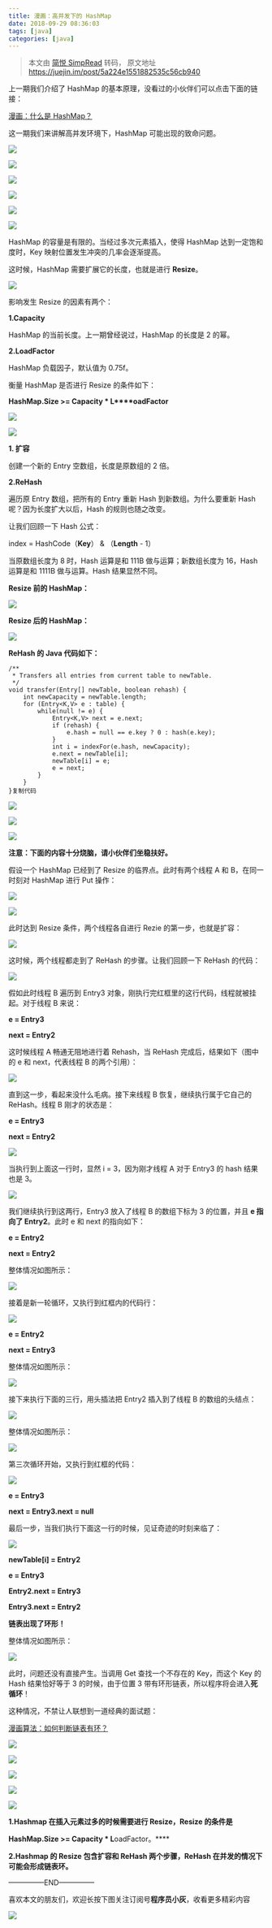 ```yaml
---
title: 漫画：高并发下的 HashMap
date: 2018-09-29 08:36:03
tags: [java]
categories: [java]
---
```


> 本文由 [简悦 SimpRead](http://ksria.com/simpread/) 转码， 原文地址 https://juejin.im/post/5a224e1551882535c56cb940

​上一期我们介绍了 HashMap 的基本原理，没看过的小伙伴们可以点击下面的链接：

[漫画：什么是 HashMap？](https://link.juejin.im?target=http%3A%2F%2Fmp.weixin.qq.com%2Fs%3F__biz%3DMzIxMjE5MTE1Nw%3D%3D%26mid%3D2653191907%26idx%3D1%26sn%3D876860c5a9a6710ead5dd8de37403ffc%26chksm%3D8c990c39bbee852f71c9dfc587fd70d10b0eab1cca17123c0a68bf1e16d46d71717712b91509%26scene%3D21%23wechat_redirect)

这一期我们来讲解高并发环境下，HashMap 可能出现的致命问题。

![](https://user-gold-cdn.xitu.io/2017/12/2/1601601459579b3d?imageView2/0/w/1280/h/960/format/webp/ignore-error/1)

![](https://user-gold-cdn.xitu.io/2017/12/2/1601601458c330f7?imageView2/0/w/1280/h/960/format/webp/ignore-error/1)

![](https://user-gold-cdn.xitu.io/2017/12/2/160160145c8fe4b1?imageView2/0/w/1280/h/960/format/webp/ignore-error/1)

![](https://user-gold-cdn.xitu.io/2017/12/2/160160145caef8e9?imageView2/0/w/1280/h/960/format/webp/ignore-error/1)

![](https://user-gold-cdn.xitu.io/2017/12/2/1601601459e785b8?imageView2/0/w/1280/h/960/format/webp/ignore-error/1)

![](https://user-gold-cdn.xitu.io/2017/12/2/160160145ac301d4?imageView2/0/w/1280/h/960/format/webp/ignore-error/1)

HashMap 的容量是有限的。当经过多次元素插入，使得 HashMap 达到一定饱和度时，Key 映射位置发生冲突的几率会逐渐提高。

这时候，HashMap 需要扩展它的长度，也就是进行 **Resize**。

![](https://user-gold-cdn.xitu.io/2017/12/2/1601601485958801?imageView2/0/w/1280/h/960/format/webp/ignore-error/1)

影响发生 Resize 的因素有两个：

**1.Capacity**

HashMap 的当前长度。上一期曾经说过，HashMap 的长度是 2 的幂。

**2.LoadFactor**

HashMap 负载因子，默认值为 0.75f。

衡量 HashMap 是否进行 Resize 的条件如下：

**HashMap.Size >= Capacity * L****oadFactor**

![](https://user-gold-cdn.xitu.io/2017/12/2/1601601491c9c257?imageView2/0/w/1280/h/960/format/webp/ignore-error/1)

![](https://user-gold-cdn.xitu.io/2017/12/2/1601601482623964?imageView2/0/w/1280/h/960/format/webp/ignore-error/1)

**1\. 扩容**

创建一个新的 Entry 空数组，长度是原数组的 2 倍。

**2.ReHash**

遍历原 Entry 数组，把所有的 Entry 重新 Hash 到新数组。为什么要重新 Hash 呢？因为长度扩大以后，Hash 的规则也随之改变。

让我们回顾一下 Hash 公式：

index = HashCode（**Key**） & （**Length** - 1）

当原数组长度为 8 时，Hash 运算是和 111B 做与运算；新数组长度为 16，Hash 运算是和 1111B 做与运算。Hash 结果显然不同。

**Resize 前的 HashMap：**

![](https://user-gold-cdn.xitu.io/2017/12/2/1601601485a7c79b?imageView2/0/w/1280/h/960/format/webp/ignore-error/1)

**Resize 后的 HashMap：**

![](https://user-gold-cdn.xitu.io/2017/12/2/16016014a7a32213?imageView2/0/w/1280/h/960/format/webp/ignore-error/1)

**ReHash 的 Java 代码如下：**

```
/**
 * Transfers all entries from current table to newTable.
 */
void transfer(Entry[] newTable, boolean rehash) {
    int newCapacity = newTable.length;
    for (Entry<K,V> e : table) {
        while(null != e) {
            Entry<K,V> next = e.next;
            if (rehash) {
                e.hash = null == e.key ? 0 : hash(e.key);
            }
            int i = indexFor(e.hash, newCapacity);
            e.next = newTable[i];
            newTable[i] = e;
            e = next;
        }
    }
}复制代码
```

![](https://user-gold-cdn.xitu.io/2017/12/2/160160148ec57044?imageView2/0/w/1280/h/960/format/webp/ignore-error/1)

![](https://user-gold-cdn.xitu.io/2017/12/2/16016014b98d5cd5?imageView2/0/w/1280/h/960/format/webp/ignore-error/1)

![](https://user-gold-cdn.xitu.io/2017/12/2/16016014bb0049e6?imageView2/0/w/1280/h/960/format/webp/ignore-error/1)

**注意：下面的内容十分烧脑，请小伙伴们坐稳扶好。**

假设一个 HashMap 已经到了 Resize 的临界点。此时有两个线程 A 和 B，在同一时刻对 HashMap 进行 Put 操作：

![](https://user-gold-cdn.xitu.io/2017/12/2/16016014ca234818?imageView2/0/w/1280/h/960/format/webp/ignore-error/1)

![](https://user-gold-cdn.xitu.io/2017/12/2/16016014d4add54e?imageView2/0/w/1280/h/960/format/webp/ignore-error/1)

此时达到 Resize 条件，两个线程各自进行 Rezie 的第一步，也就是扩容：

![](https://user-gold-cdn.xitu.io/2017/12/2/16016014ca3010d9?imageView2/0/w/1280/h/960/format/webp/ignore-error/1)

这时候，两个线程都走到了 ReHash 的步骤。让我们回顾一下 ReHash 的代码：

![](https://user-gold-cdn.xitu.io/2017/12/2/16016014deb9cbf3?imageView2/0/w/1280/h/960/format/webp/ignore-error/1)

假如此时线程 B 遍历到 Entry3 对象，刚执行完红框里的这行代码，线程就被挂起。对于线程 B 来说：

**e = Entry3**

**next = Entry2**

这时候线程 A 畅通无阻地进行着 Rehash，当 ReHash 完成后，结果如下（图中的 e 和 next，代表线程 B 的两个引用）：

![](https://user-gold-cdn.xitu.io/2017/12/2/16016014e3cc413b?imageView2/0/w/1280/h/960/format/webp/ignore-error/1)

直到这一步，看起来没什么毛病。接下来线程 B 恢复，继续执行属于它自己的 ReHash。线程 B 刚才的状态是：

**e = Entry3**

**next = Entry2**

![](https://user-gold-cdn.xitu.io/2017/12/2/16016014e181e658?imageView2/0/w/1280/h/960/format/webp/ignore-error/1)

当执行到上面这一行时，显然 i = 3，因为刚才线程 A 对于 Entry3 的 hash 结果也是 3。

![](https://user-gold-cdn.xitu.io/2017/12/2/16016014f63d6c17?imageView2/0/w/1280/h/960/format/webp/ignore-error/1)

我们继续执行到这两行，Entry3 放入了线程 B 的数组下标为 3 的位置，并且 **e 指向了 Entry2**。此时 e 和 next 的指向如下：

**e = Entry2**

**next = Entry2**

整体情况如图所示：

![](https://user-gold-cdn.xitu.io/2017/12/2/160160150c3e5eda?imageView2/0/w/1280/h/960/format/webp/ignore-error/1)

接着是新一轮循环，又执行到红框内的代码行：

![](https://user-gold-cdn.xitu.io/2017/12/2/16016014deb9cbf3?imageView2/0/w/1280/h/960/format/webp/ignore-error/1)

**e = Entry2**

**next = Entry3**

整体情况如图所示：

![](https://user-gold-cdn.xitu.io/2017/12/2/1601601525e6394c?imageView2/0/w/1280/h/960/format/webp/ignore-error/1)

接下来执行下面的三行，用头插法把 Entry2 插入到了线程 B 的数组的头结点：

![](https://user-gold-cdn.xitu.io/2017/12/2/16016015190ef7d4?imageView2/0/w/1280/h/960/format/webp/ignore-error/1)

整体情况如图所示：

![](https://user-gold-cdn.xitu.io/2017/12/2/160160151adc04a8?imageView2/0/w/1280/h/960/format/webp/ignore-error/1)

第三次循环开始，又执行到红框的代码：

![](https://user-gold-cdn.xitu.io/2017/12/2/16016014deb9cbf3?imageView2/0/w/1280/h/960/format/webp/ignore-error/1)

**e = Entry3**

**next = Entry3.next = null**

最后一步，当我们执行下面这一行的时候，见证奇迹的时刻来临了：

![](https://user-gold-cdn.xitu.io/2017/12/2/160160152263fe5a?imageView2/0/w/1280/h/960/format/webp/ignore-error/1)

**newTable[i] = **Entry2****

**e = Entry3**

******Entry2.next = Entry3******

**Entry3.next = Entry2**

**链表出现了环形！**

整体情况如图所示：

![](https://user-gold-cdn.xitu.io/2017/12/2/160160154abddd92?imageView2/0/w/1280/h/960/format/webp/ignore-error/1)

此时，问题还没有直接产生。当调用 Get 查找一个不存在的 Key，而这个 Key 的 Hash 结果恰好等于 3 的时候，由于位置 3 带有环形链表，所以程序将会进入**死循环**！

这种情况，不禁让人联想到一道经典的面试题：

[漫画算法：如何判断链表有环？](https://link.juejin.im?target=http%3A%2F%2Fmp.weixin.qq.com%2Fs%3F__biz%3DMzIxMjE5MTE1Nw%3D%3D%26mid%3D2653189798%26idx%3D1%26sn%3Dc35c259d0a4a26a2ee6205ad90d0b2e1%26chksm%3D8c99047cbbee8d6a452fbb171133551553a825c83fb8b0cc66210dcda842c61157a07baaeb6b%26scene%3D21%23wechat_redirect)

![](https://user-gold-cdn.xitu.io/2017/12/2/1601601529d9d3e1?imageView2/0/w/1280/h/960/format/webp/ignore-error/1)

![](https://user-gold-cdn.xitu.io/2017/12/2/1601601533b42a3a?imageView2/0/w/1280/h/960/format/webp/ignore-error/1)

![](https://user-gold-cdn.xitu.io/2017/12/2/160160154ba3920b?imageView2/0/w/1280/h/960/format/webp/ignore-error/1)

![](https://user-gold-cdn.xitu.io/2017/12/2/1601601560080b74?imageView2/0/w/1280/h/960/format/webp/ignore-error/1)

![](https://user-gold-cdn.xitu.io/2017/12/2/160160155397ed77?imageView2/0/w/1280/h/960/format/webp/ignore-error/1)

**1.Hashmap 在插入元素过多的时候需要进行 Resize，Resize 的条件是**

****HashMap.Size >= Capacity * L****oadFactor。****

****2.**Hashmap 的** Resize 包含扩容和 ReHash 两个步骤，ReHash 在并发的情况下可能会形成链表环。****

—————END—————

喜欢本文的朋友们，欢迎长按下图关注订阅号**程序员小灰**，收看更多精彩内容

![](https://user-gold-cdn.xitu.io/2017/12/1/160123dd91630187?imageView2/0/w/1280/h/960/format/webp/ignore-error/1)
